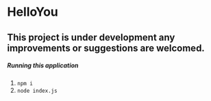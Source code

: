 # HelloYou
## This project is under development any improvements or suggestions are welcomed.

##### Running this application
1. `npm i`
2. `node index.js`
